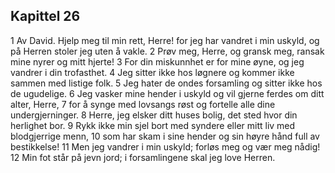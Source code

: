 ## Kapittel 26

1 Av David. Hjelp meg til min rett, Herre! for jeg har vandret i min uskyld, og på Herren stoler jeg uten å vakle.
2 Prøv meg, Herre, og gransk meg, ransak mine nyrer og mitt hjerte!
3 For din miskunnhet er for mine øyne, og jeg vandrer i din trofasthet.
4 Jeg sitter ikke hos løgnere og kommer ikke sammen med listige folk.
5 Jeg hater de ondes forsamling og sitter ikke hos de ugudelige.
6 Jeg vasker mine hender i uskyld og vil gjerne ferdes om ditt alter, Herre,
7 for å synge med lovsangs røst og fortelle alle dine undergjerninger.
8 Herre, jeg elsker ditt huses bolig, det sted hvor din herlighet bor.
9 Rykk ikke min sjel bort med syndere eller mitt liv med blodgjerrige menn,
10 som har skam i sine hender og sin høyre hånd full av bestikkelse!
11 Men jeg vandrer i min uskyld; forløs meg og vær meg nådig!
12 Min fot står på jevn jord; i forsamlingene skal jeg love Herren.
